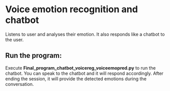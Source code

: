 # Voice emotion recognition and chatbot
Listens to user and analyses their emotion. It also responds like a chatbot to the user.
## Run the program:
Execute __Final_program_chatbot_voicereg_voiceemopred.py__ to run the chatbot. You can speak to the chatbot and it will respond accordingly. After ending the session, it will provide the detected emotions during the conversation.
